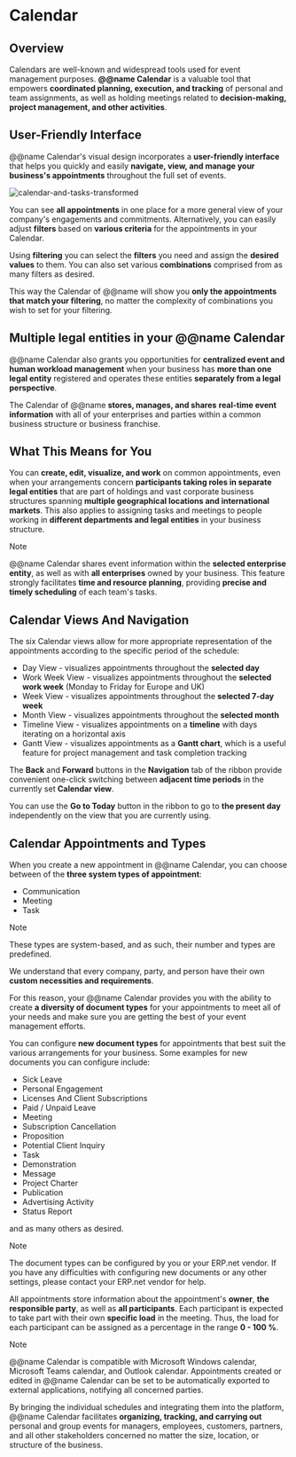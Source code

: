 # Calendar 

## Overview

Calendars are well-known and widespread tools used for event management purposes. 
**@@name Calendar** is a valuable tool that empowers **coordinated planning, execution, and tracking** of personal and team assignments, as well as holding meetings related to **decision-making, project management, and other activities**.

## User-Friendly Interface

@@name Calendar's visual design incorporates a **user-friendly interface** that helps you quickly and easily **navigate, view, and manage your business's appointments** throughout the full set of events.  

![calendar-and-tasks-transformed](https://github.com/k1kolev/info/assets/106669250/63ca0293-14e4-4b60-bbdf-e51323ded612)

You can see **all appointments** in one place for a more general view of your company's engagements and commitments. 
Alternatively, you can easily adjust **filters** based on **various criteria** for the appointments in your Calendar.  

Using **filtering** you can select the **filters** you need and assign the **desired values** to them. 
You can also set various **combinations** comprised from as many filters as desired.  

This way the Calendar of @@name will show you **only the appointments that match your filtering**, no matter the complexity of combinations you wish to set for your filtering.  

## Multiple legal entities in your @@name Calendar

@@name Calendar also grants you opportunities for **centralized event and human workload management** when your business has **more than one legal entity** registered and operates these entities **separately from a legal perspective**.  

The Calendar of @@name **stores, manages, and shares** **real-time event information** with all of your enterprises and parties within a common business structure or business franchise.  

## What This Means for You

You can **create, edit, visualize, and work** on common appointments, even when your arrangements concern **participants taking roles in separate legal entities** that are part of holdings and vast corporate business structures spanning **multiple geographical locations and international markets**. 
This also applies to assigning tasks and meetings to people working in **different departments and legal entities** in your business structure.  

> [!note]
> @@name Calendar shares event information within the **selected enterprise entity**, as well as with **all enterprises** owned by your business. 
> This feature strongly facilitates **time and resource planning**, providing **precise and timely scheduling** of each team's tasks. 

## Calendar Views And Navigation

The six Calendar views allow for more appropriate representation of the appointments according to the specific period of the schedule:

* Day View - visualizes appointments throughout the **selected day**
* Work Week View - visualizes appointments throughout the **selected work week** (Monday to Friday for Europe and UK)
* Week View - visualizes appointments throughout the **selected 7-day week**
* Month View - visualizes appointments throughout the **selected month**
* Timeline View - visualizes appointments on a **timeline** with days iterating on a horizontal axis
* Gantt View - visualizes appointments as a **Gantt chart**, which is a useful feature for project management and task completion tracking

The **Back** and **Forward** buttons in the **Navigation** tab of the ribbon provide convenient one-click switching between **adjacent time periods** in the currently set **Calendar view**. 

You can use the **Go to Today** button in the ribbon to go to **the present day** independently on the view that you are currently using.

## Calendar Appointments and Types

When you create a new appointment in @@name Calendar, you can choose between of the **three system types of appointment**:

* Communication
* Meeting
* Task

> [!note]
> These types are system-based, and as such, their number and types are predefined. 

We understand that every company, party, and person have their own **custom necessities and requirements**. 

For this reason, your @@name Calendar provides you with the ability to create **a diversity of document types** for your appointments to meet all of your needs and make sure you are getting the best of your event management efforts. 

You can configure **new document types** for appointments that best suit the various arrangements for your business. 
Some examples for new documents you can configure include: 

* Sick Leave
* Personal Engagement
* Licenses And Client Subscriptions
* Paid / Unpaid Leave
* Meeting
* Subscription Cancellation
* Proposition
* Potential Client Inquiry
* Task
* Demonstration
* Message
* Project Charter
* Publication
* Advertising Activity
* Status Report  

and as many others as desired. 

> [!note]
> The document types can be configured by you or your ERP.net vendor. 
> If you have any difficulties with configuring new documents or any other settings, please contact your ERP.net vendor for help. 

All appointments store information about the appointment's **owner**, **the responsible party**, as well as **all participants**. 
Each participant is expected to take part with their own **specific load** in the meeting. 
Thus, the load for each participant can be assigned as a percentage in the range **0 - 100 %**. 

> [!note]
> @@name Calendar is compatible with Microsoft Windows calendar, Microsoft Teams calendar, and Outlook calendar. 
> Appointments created or edited in @@name Calendar can be set to be automatically exported to external applications, notifying all concerned parties. 

By bringing the individual schedules and integrating them into the platform, @@name Calendar facilitates **organizing, tracking, and carrying out** personal and group events for managers, employees, customers, partners, and all other stakeholders concerned no matter the size, location, or structure of the business.
